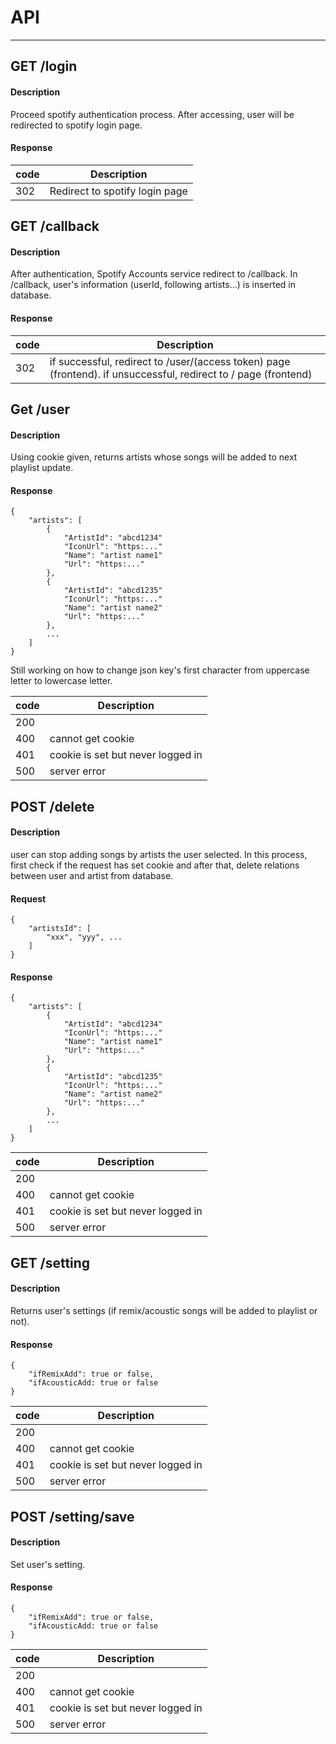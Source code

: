 # API
---

## GET /login
#### Description
Proceed spotify authentication process.
After accessing, user will be redirected to spotify login page. 
#### Response
| code | Description |
| ---- | ---- |
| 302 | Redirect to spotify login page |

## GET /callback
#### Description
After authentication, Spotify Accounts service redirect to /callback. 
In /callback, user's information (userId, following artists...) is inserted in database.

#### Response
| code | Description |
| ---- | ---- |
| 302 | if successful, redirect to /user/(access token) page (frontend). if unsuccessful, redirect to / page (frontend) |


## Get /user
#### Description
Using cookie given, returns artists whose songs will be added to next playlist update. 

#### Response
```
{
    "artists": [
        {
            "ArtistId": "abcd1234"
            "IconUrl": "https:..."
            "Name": "artist name1"
            "Url": "https:..."
        },
        {
            "ArtistId": "abcd1235"
            "IconUrl": "https:..."
            "Name": "artist name2"
            "Url": "https:..."
        },
        ...
    ]
}
```
Still working on how to change json key's first character from uppercase letter to lowercase letter.

| code | Description |
| ---- | ---- |
| 200 |  |
| 400 | cannot get cookie |
| 401 | cookie is set but never logged in |
| 500 | server error |

## POST /delete
#### Description
user can stop adding songs by artists the user selected.
In this process, first check if the request has set cookie and after that, delete relations between user and artist from database.

#### Request
```
{
    "artistsId": [
        "xxx", "yyy", ...    
    ]
}
```

#### Response
```
{
    "artists": [
        {
            "ArtistId": "abcd1234"
            "IconUrl": "https:..."
            "Name": "artist name1"
            "Url": "https:..."
        },
        {
            "ArtistId": "abcd1235"
            "IconUrl": "https:..."
            "Name": "artist name2"
            "Url": "https:..."
        },
        ...
    ]
}
```

| code | Description |
| ---- | ---- |
| 200 |  |
| 400 | cannot get cookie |
| 401 | cookie is set but never logged in |
| 500 | server error |

## GET /setting
#### Description
Returns user's settings (if remix/acoustic songs will be added to playlist or not).

#### Response
```
{
    "ifRemixAdd": true or false,
    "ifAcousticAdd: true or false
}
```
| code | Description |
| ---- | ---- |
| 200 |  |
| 400 | cannot get cookie |
| 401 | cookie is set but never logged in |
| 500 | server error |

## POST /setting/save
#### Description
Set user's setting.

#### Response
```
{
    "ifRemixAdd": true or false,
    "ifAcousticAdd: true or false
}
```
| code | Description |
| ---- | ---- |
| 200 |  |
| 400 | cannot get cookie |
| 401 | cookie is set but never logged in |
| 500 | server error |